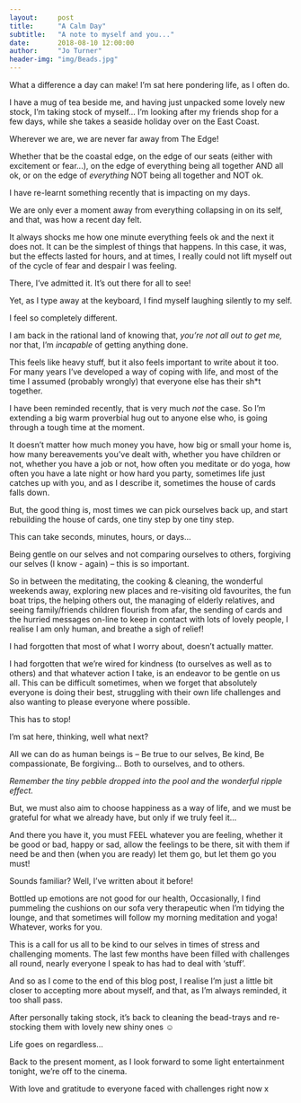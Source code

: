 ```yaml
---
layout:     post
title:      "A Calm Day"
subtitle:   "A note to myself and you..."
date:       2018-08-10 12:00:00
author:     "Jo Turner"
header-img: "img/Beads.jpg"
---
```

What a difference a day can make! I’m sat here pondering life, as I often do. 

I have a mug of tea beside me, and having just unpacked some lovely new stock, I’m taking stock of myself… I’m looking after my friends shop for a few days, while she takes a seaside holiday over on the East Coast.

Wherever we are, we are never far away from The Edge!

Whether that be the coastal edge, on the edge of our seats (either with excitement or fear...), on the edge of everything being all together AND all ok, or on the edge of *everything* NOT being all together and NOT ok.

I have re-learnt something recently that is impacting on my days. 

We are only ever a moment away from everything collapsing in on its self, and that, was how a recent day felt.

It always shocks me how one minute everything feels ok and the next it does not. It can be the simplest of things that happens. In this case, it was, but the effects lasted for hours, and at times, I really could not lift myself out of the cycle of fear and despair I was feeling.

There, I’ve admitted it. It’s out there for all to see!

Yet, as I type away at the keyboard, I find myself laughing silently to my self.

I feel so completely different. 

I am back in the rational land of knowing that, *you’re not all out to get me,* nor that, I’m *incapable* of getting anything done.

This feels like heavy stuff, but it also feels important to write about it too. For many years I’ve developed a way of coping with life, and most of the time I assumed (probably wrongly) that everyone else has their sh*t together.  

I have been reminded recently, that is very much *not* the case. So I’m extending a big warm proverbial hug out to anyone else who, is going through a tough time at the moment. 

It doesn’t matter how much money you have, how big or small your home is, how many bereavements you’ve dealt with, whether you have children or not, whether you have a job or not, how often you meditate or do yoga, how often you have a late night or how hard you party, sometimes life just catches up with you, and as I describe it, sometimes the house of cards falls down.

But, the good thing is, most times we can pick ourselves back up, and start rebuilding the house of cards, one tiny step by one tiny step. 

This can take seconds, minutes, hours, or days…

Being gentle on our selves and not comparing ourselves to others, forgiving our selves (I know - again) – this is so important. 

So in between the meditating, the cooking & cleaning, the wonderful weekends away, exploring new places and re-visiting old favourites, the fun boat trips, the helping others out, the managing of elderly relatives, and seeing family/friends children flourish from afar, the sending of cards and the hurried messages on-line to keep in contact with lots of lovely people, I realise I am only human, and breathe a sigh of relief!

I had forgotten that most of what I worry about, doesn’t actually matter. 

I had forgotten that we’re wired for kindness (to ourselves as well as to others) and that whatever action I take, is an endeavor to be gentle on us all. This can be difficult sometimes, when we forget that absolutely everyone is doing their best, struggling with their own life challenges and also wanting to please everyone where possible.

This has to stop!

I’m sat here, thinking, well what next?

All we can do as human beings is – 
Be true to our selves, 
Be kind, 
Be compassionate, 
Be forgiving…
Both to ourselves, and to others. 

*Remember the tiny pebble dropped into the pool and the wonderful ripple effect.*

But, we must also aim to choose happiness as a way of life, and we must be grateful for what we already have, but only if we truly feel it…

And there you have it, you must FEEL whatever you are feeling, whether it be good or bad, happy or sad, allow the feelings to be there, sit with them if need be and then (when you are ready) let them go, but let them go you must!
 
Sounds familiar? Well, I’ve written about it before!

Bottled up emotions are not good for our health, Occasionally, I find pummeling the cushions on our sofa very therapeutic when I’m tidying the lounge, and that sometimes will follow my morning meditation and yoga! Whatever, works for you. 

This is a call for us all to be kind to our selves in times of stress and challenging moments. The last few months have been filled with challenges all round, nearly everyone I speak to has had to deal with ‘stuff’.

And so as I come to the end of this blog post, I realise I’m just a little bit closer to accepting more about myself, and that, as I’m always reminded, it too shall pass. 

After personally taking stock, it’s back to cleaning the bead-trays and re-stocking them with lovely new shiny ones ☺

Life goes on regardless…

Back to the present moment, as I look forward to some light entertainment tonight, we’re off to the cinema. 

With love and gratitude to everyone faced with challenges right now x 
